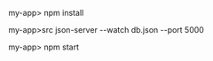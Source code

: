 my-app>           npm install

my-app>src        json-server --watch db.json --port 5000

my-app>           npm start
